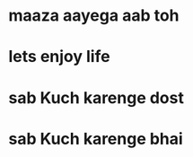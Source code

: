 # maaza aayega aab toh 

<h1>lets enjoy life</h1>


<h1>sab Kuch karenge  dost</h1>

<h1>sab Kuch karenge bhai</h1>
